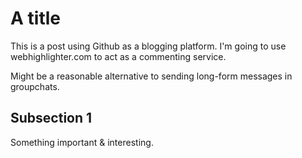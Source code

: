 # A title

This is a post using Github as a blogging platform.
I'm going to use webhighlighter.com to act as a commenting service.

Might be a reasonable alternative to sending long-form messages in groupchats.

## Subsection 1
Something important & interesting.
